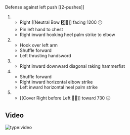 
Defense against left push
[[2-pushes]]

1. - Right [[Neutral Bow  0️⃣🦶]] facing 1200 🕛
   - Pin left hand to chest
   - Right inward hooking heel palm strike to elbow
2. - Hook over left arm
   - Shuffle forward
   - Left thrusting handsword
3. - Right inward downward diagonal raking hammerfist
4. - Shuffle forward
   - Right inward horizontal elbow strike
   - Left inward horizontal heel palm strike
5. - [[Cover Right before Left 🦶🔄]] toward 730 🕢

## Video

![type:video](https://www.youtube.com/embed/IXZ6kr4VHQw?start=368&end=385)
